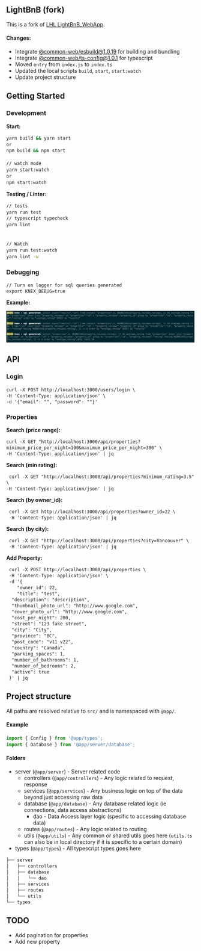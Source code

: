 ## LightBnB (fork)

This is a fork of [LHL LightBnB_WebApp](https://github.com/lighthouse-labs/LightBnB_WebApp).

#### Changes:

- Integrate [@common-web/esbuild@1.0.19](https://www.npmjs.com/package/@common-web/esbuild) for building and bundling
- Integrate [@common-web/ts-config@1.0.1](https://www.npmjs.com/package/@common-web/ts-config) for typescript 
- Moved `entry` from `index.js` to `index.ts`
- Updated the local scripts `build`, `start`, `start:watch`
- Update project structure

## Getting Started

### Development

**Start:**
```sh
yarn build && yarn start
or
npm build && npm start

// watch mode 
yarn start:watch
or
npm start:watch
```
**Testing / Linter:**

```sh
// tests 
yarn run test
// typescript typecheck
yarn lint


// Watch
yarn run test:watch
yarn lint -w
```

### Debugging 

```
// Turn on logger for sql queries generated
export KNEX_DEBUG=true
```

**Example:**

![Knex Debug Logging](./internal/images/knex-querybuilder-debug.png)

## API

### Login

```curl
curl -X POST http://localhost:3000/users/login \
-H 'Content-Type: application/json' \
-d '{"email": "", "password": ""}'
```

### Properties

**Search (price range):**

```curl
curl -X GET "http://localhost:3000/api/properties?minimum_price_per_night=100&maximum_price_per_night=300" \
-H 'Content-Type: application/json' | jq
```

**Search (min rating):**

```curl
 curl -X GET "http://localhost:3000/api/properties?minimum_rating=3.5" \
-H 'Content-Type: application/json' | jq
```

**Search (by owner_id):**

```curl
 curl -X GET http://localhost:3000/api/properties?owner_id=22 \
 -H 'Content-Type: application/json' | jq
```

**Search (by city):**
```curl
 curl -X GET "http://localhost:3000/api/properties?city=Vancouver" \
 -H 'Content-Type: application/json' | jq
```

**Add Property:**

```curl
 curl -X POST http://localhost:3000/api/properties \
 -H 'Content-Type: application/json' \
 -d '{
    "owner_id": 22,
    "title": "test",
  "description": "description",
  "thumbnail_photo_url": "http://www.google.com",
  "cover_photo_url": "http://www.google.com",
  "cost_per_night": 200,
  "street": "123 fake street",
  "city": "City",
  "province": "BC",
  "post_code": "v11 v22",
  "country": "Canada",
  "parking_spaces": 1,
  "number_of_bathrooms": 1,
  "number_of_bedrooms": 2,
  "active": true
 }' | jq
```

## Project structure

All paths are resolved relative to `src/` and is namespaced with `@app/`.

#### Example

```ts
import { Config } from '@app/types';
import { Database } from '@app/server/database';
```

#### Folders

- server (`@app/server`) - Server related code  
  - controllers (`@app/controllers`) - Any logic related to request, response  
  - services (`@app/services`) - Any business logic on top of the data beyond just accessing raw data  
  - database (`@app/database`) - Any database related logic (ie connections, data access abstractions)   
     - dao - Data Access layer logic (specific to accessing database data)  
  - routes (`@app/routes`) - Any logic related to routing
  - utils (`@app/utils`) - Any common or shared utils goes here (`utils.ts` can also be in local directory if it is specific to a certain domain)
- types (`@app/types`) - All typescript types goes here

```
├── server
│   ├── controllers
│   ├── database
│   │   └── dao
│   ├── services
│   ├── routes 
│   └── utils
└── types
```

## TODO 

- Add pagination for properties
- Add new property 
